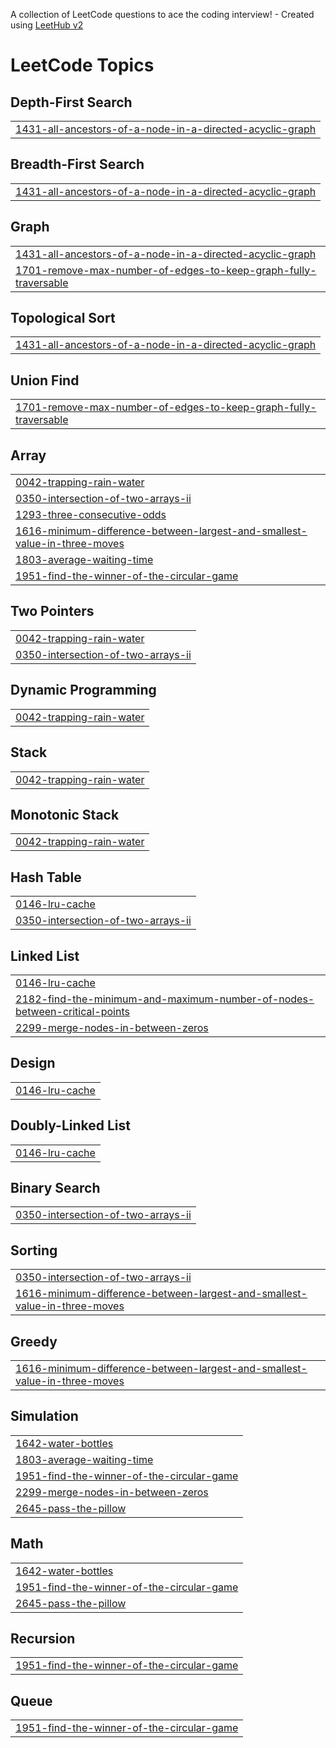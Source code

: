 A collection of LeetCode questions to ace the coding interview! - Created using [LeetHub v2](https://github.com/arunbhardwaj/LeetHub-2.0)
<!---LeetCode Topics Start-->
# LeetCode Topics
## Depth-First Search
|  |
| ------- |
| [1431-all-ancestors-of-a-node-in-a-directed-acyclic-graph](https://github.com/Trisha2411Ghosh/Codes_By_Trisha/tree/master/1431-all-ancestors-of-a-node-in-a-directed-acyclic-graph) |
## Breadth-First Search
|  |
| ------- |
| [1431-all-ancestors-of-a-node-in-a-directed-acyclic-graph](https://github.com/Trisha2411Ghosh/Codes_By_Trisha/tree/master/1431-all-ancestors-of-a-node-in-a-directed-acyclic-graph) |
## Graph
|  |
| ------- |
| [1431-all-ancestors-of-a-node-in-a-directed-acyclic-graph](https://github.com/Trisha2411Ghosh/Codes_By_Trisha/tree/master/1431-all-ancestors-of-a-node-in-a-directed-acyclic-graph) |
| [1701-remove-max-number-of-edges-to-keep-graph-fully-traversable](https://github.com/Trisha2411Ghosh/Codes_By_Trisha/tree/master/1701-remove-max-number-of-edges-to-keep-graph-fully-traversable) |
## Topological Sort
|  |
| ------- |
| [1431-all-ancestors-of-a-node-in-a-directed-acyclic-graph](https://github.com/Trisha2411Ghosh/Codes_By_Trisha/tree/master/1431-all-ancestors-of-a-node-in-a-directed-acyclic-graph) |
## Union Find
|  |
| ------- |
| [1701-remove-max-number-of-edges-to-keep-graph-fully-traversable](https://github.com/Trisha2411Ghosh/Codes_By_Trisha/tree/master/1701-remove-max-number-of-edges-to-keep-graph-fully-traversable) |
## Array
|  |
| ------- |
| [0042-trapping-rain-water](https://github.com/Trisha2411Ghosh/Codes_By_Trisha/tree/master/0042-trapping-rain-water) |
| [0350-intersection-of-two-arrays-ii](https://github.com/Trisha2411Ghosh/Codes_By_Trisha/tree/master/0350-intersection-of-two-arrays-ii) |
| [1293-three-consecutive-odds](https://github.com/Trisha2411Ghosh/Codes_By_Trisha/tree/master/1293-three-consecutive-odds) |
| [1616-minimum-difference-between-largest-and-smallest-value-in-three-moves](https://github.com/Trisha2411Ghosh/Codes_By_Trisha/tree/master/1616-minimum-difference-between-largest-and-smallest-value-in-three-moves) |
| [1803-average-waiting-time](https://github.com/Trisha2411Ghosh/Codes_By_Trisha/tree/master/1803-average-waiting-time) |
| [1951-find-the-winner-of-the-circular-game](https://github.com/Trisha2411Ghosh/Codes_By_Trisha/tree/master/1951-find-the-winner-of-the-circular-game) |
## Two Pointers
|  |
| ------- |
| [0042-trapping-rain-water](https://github.com/Trisha2411Ghosh/Codes_By_Trisha/tree/master/0042-trapping-rain-water) |
| [0350-intersection-of-two-arrays-ii](https://github.com/Trisha2411Ghosh/Codes_By_Trisha/tree/master/0350-intersection-of-two-arrays-ii) |
## Dynamic Programming
|  |
| ------- |
| [0042-trapping-rain-water](https://github.com/Trisha2411Ghosh/Codes_By_Trisha/tree/master/0042-trapping-rain-water) |
## Stack
|  |
| ------- |
| [0042-trapping-rain-water](https://github.com/Trisha2411Ghosh/Codes_By_Trisha/tree/master/0042-trapping-rain-water) |
## Monotonic Stack
|  |
| ------- |
| [0042-trapping-rain-water](https://github.com/Trisha2411Ghosh/Codes_By_Trisha/tree/master/0042-trapping-rain-water) |
## Hash Table
|  |
| ------- |
| [0146-lru-cache](https://github.com/Trisha2411Ghosh/Codes_By_Trisha/tree/master/0146-lru-cache) |
| [0350-intersection-of-two-arrays-ii](https://github.com/Trisha2411Ghosh/Codes_By_Trisha/tree/master/0350-intersection-of-two-arrays-ii) |
## Linked List
|  |
| ------- |
| [0146-lru-cache](https://github.com/Trisha2411Ghosh/Codes_By_Trisha/tree/master/0146-lru-cache) |
| [2182-find-the-minimum-and-maximum-number-of-nodes-between-critical-points](https://github.com/Trisha2411Ghosh/Codes_By_Trisha/tree/master/2182-find-the-minimum-and-maximum-number-of-nodes-between-critical-points) |
| [2299-merge-nodes-in-between-zeros](https://github.com/Trisha2411Ghosh/Codes_By_Trisha/tree/master/2299-merge-nodes-in-between-zeros) |
## Design
|  |
| ------- |
| [0146-lru-cache](https://github.com/Trisha2411Ghosh/Codes_By_Trisha/tree/master/0146-lru-cache) |
## Doubly-Linked List
|  |
| ------- |
| [0146-lru-cache](https://github.com/Trisha2411Ghosh/Codes_By_Trisha/tree/master/0146-lru-cache) |
## Binary Search
|  |
| ------- |
| [0350-intersection-of-two-arrays-ii](https://github.com/Trisha2411Ghosh/Codes_By_Trisha/tree/master/0350-intersection-of-two-arrays-ii) |
## Sorting
|  |
| ------- |
| [0350-intersection-of-two-arrays-ii](https://github.com/Trisha2411Ghosh/Codes_By_Trisha/tree/master/0350-intersection-of-two-arrays-ii) |
| [1616-minimum-difference-between-largest-and-smallest-value-in-three-moves](https://github.com/Trisha2411Ghosh/Codes_By_Trisha/tree/master/1616-minimum-difference-between-largest-and-smallest-value-in-three-moves) |
## Greedy
|  |
| ------- |
| [1616-minimum-difference-between-largest-and-smallest-value-in-three-moves](https://github.com/Trisha2411Ghosh/Codes_By_Trisha/tree/master/1616-minimum-difference-between-largest-and-smallest-value-in-three-moves) |
## Simulation
|  |
| ------- |
| [1642-water-bottles](https://github.com/Trisha2411Ghosh/Codes_By_Trisha/tree/master/1642-water-bottles) |
| [1803-average-waiting-time](https://github.com/Trisha2411Ghosh/Codes_By_Trisha/tree/master/1803-average-waiting-time) |
| [1951-find-the-winner-of-the-circular-game](https://github.com/Trisha2411Ghosh/Codes_By_Trisha/tree/master/1951-find-the-winner-of-the-circular-game) |
| [2299-merge-nodes-in-between-zeros](https://github.com/Trisha2411Ghosh/Codes_By_Trisha/tree/master/2299-merge-nodes-in-between-zeros) |
| [2645-pass-the-pillow](https://github.com/Trisha2411Ghosh/Codes_By_Trisha/tree/master/2645-pass-the-pillow) |
## Math
|  |
| ------- |
| [1642-water-bottles](https://github.com/Trisha2411Ghosh/Codes_By_Trisha/tree/master/1642-water-bottles) |
| [1951-find-the-winner-of-the-circular-game](https://github.com/Trisha2411Ghosh/Codes_By_Trisha/tree/master/1951-find-the-winner-of-the-circular-game) |
| [2645-pass-the-pillow](https://github.com/Trisha2411Ghosh/Codes_By_Trisha/tree/master/2645-pass-the-pillow) |
## Recursion
|  |
| ------- |
| [1951-find-the-winner-of-the-circular-game](https://github.com/Trisha2411Ghosh/Codes_By_Trisha/tree/master/1951-find-the-winner-of-the-circular-game) |
## Queue
|  |
| ------- |
| [1951-find-the-winner-of-the-circular-game](https://github.com/Trisha2411Ghosh/Codes_By_Trisha/tree/master/1951-find-the-winner-of-the-circular-game) |
<!---LeetCode Topics End-->